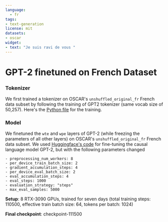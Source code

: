 ```yaml
---
language: 
  - fr
tags:
- text-generation
license: mit
datasets:
- oscar
widget:
- text: "Je suis ravi de vous "
---
```


# GPT-2 finetuned on French Dataset

### Tokenizer
We first trained a tokenizer on OSCAR's `unshuffled_original_fr` French data subset by following the training of GPT2 tokenizer (same vocab size of 50,257). Here's the [Python file](https://github.com/bigscience-workshop/multilingual-modeling/blob/gpt2-fr/experiments/exp-001/train_tokenizer_gpt2.py) for the training.

### Model
We finetuned the `wte` and `wpe` layers of GPT-2 (while freezing the parameters of all other layers) on OSCAR's `unshuffled_original_fr` French data subset. We used [Huggingface's code](https://github.com/huggingface/transformers/blob/master/examples/pytorch/language-modeling/run_clm.py) for fine-tuning the causal language model GPT-2, but with the following parameters changed
```
- preprocessing_num_workers: 8
- per_device_train_batch_size: 2
- gradient_accumulation_steps: 4
- per_device_eval_batch_size: 2
- eval_accumulation_steps: 4
- eval_steps: 1000 
- evaluation_strategy: "steps"
- max_eval_samples: 5000
```

**Setup**: 8 RTX-3090 GPUs, trained for seven days (total training steps: 110500, effective train batch size: 64, tokens per batch: 1024)

**Final checkpoint**: checkpoint-111500